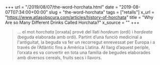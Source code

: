 +++
url = "/2019/08/07/the-word-horchata.html"
date = "2019-08-07T07:34:00+00:00"
slug = "the-word-horchata"
tags = ["retalls"]
x_url = "https://www.atlasobscura.com/articles/history-of-horchata"
title = "Why Are so Many Different Drinks Called Horchata?"
x_source = ""
+++


>… el mot *horchata* \[orxata] prové del llatí *hordeum* (ordi) i *hordeata* (beguda elaborada amb ordi). Partint d’una funció medicinal a l'antiguitat, la beguda va fer un recorregut enrevessat per Europa i a través de l’Atlàntic fins a Amèrica Llatina. Al llarg d’aquest periple, l’orxata es va convertir en tota una família de begudes elaborades amb diversos cereals, fruits secs i llavors.
